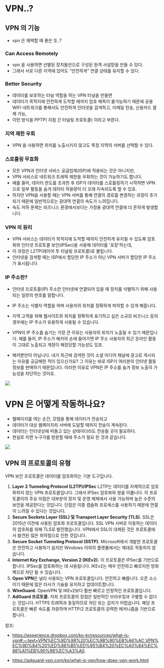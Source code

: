 # VPN..?

## VPN 의  기능

- vpn 은 재택할 때 좋은 듯..?

### Can Access Remotely

- vpn 을 사용하면 선별된 장치들만으로 구성된 원격 사설망을 만들 수 있다.
- 그래서 서로 다른 지역에 있어도 "안전하게" 연결 상태를 유지할 수 있다.

### Better Security

- 데이터를 보호하는 터널 역할을 하는 VPN 터널을 만들면
- 데이터가 목적지에 안전하게 도착할 때까지 암호 해독이 불가능하기 때문에 공용 WIFI 네트워크를 통해서도 안전하게 인터넷을 검색하고, 이메일 전송, 신용카드 결제 가능, 
- 이런 방식을 PPTP( 지점 간 터널링 프로토콜) 이라고 부른다.

### 지역 제한 우회

- VPN 을 사용하면 위치를 노출시키지 않고도 특정 지역의 서버를 선택할 수 있다.


### 스로틀링 무효화

- 모든 VPN과 인터넷 서비스 공급업체(ISP)에 적용되는 것은 아니지만, 
- VPN 서비스로 네트워크 트래픽 제한을 우회하는 것이 가능하기도 합니다. 
- 예를 들어, 데이터 한도를 초과한 후 ISP가 데이터를 스로틀링하기 시작하면 VPN으로 일부 활동을 숨겨 데이터 허용량이 더 오래 지속되도록 할 수 있죠. 
- 하지만 VPN을 사용할 때는 VPN 서버를 통해 연결의 경로를 변경하는 과정이 추가되기 때문에 일반적으로는 광대역 연결의 속도가 느려집니다.
-  속도 저하 문제는 비즈니스 환경에서보다는 가정용 광대역 연결에 더 흔하게 발생합니다.


### VPN 의 원리

- VPN 서비스는 데이터가 목적지에 도착할 때까지 안전하게 유지될 수 있도록 암호화와 인터넷 프로토콜 보안(IPSec)을 사용해 데이터를 '포장'하는데, 
- 이 과정은 L2TP(레이어 투 터널링 프로토콜)로 불립니다. 
- 인터넷을 검색할 때는 ISP에서 할당한 IP 주소가 아닌 VPN 서버가 할당한 IP 주소가 표시됩니다.


### IP 주소란?

- 인터넷 프로토콜(IP) 주소란 인터넷에 연결되어 있을 때 장치를 식별하기 위해 사용되는 일련의 번호를 말합니다. 
- IP 주소는 식별자 역할을 하며 사용자의 위치를 정확하게 파악할 수 있게 해줍니다. 
- 지역 고객을 위해 웹사이트와 위치를 정확하게 표기하고 싶은 소규모 비즈니스 등의 경우에는 IP 주소가 유용하게 사용될 수 있습니다. 

- VPN이 IP 주소를 숨기는 가장 큰 이유는 사용자의 위치가 노출될 수 있기 때문입니다. 예를 들어, IP 주소가 해커의 손에 들어가면 IP 주소 사용자의 최근 온라인 활동이 그대로 노출되고 계정이 해킹당할 가능성도 있죠. 
- 해커뿐만이 아닙니다. 내가 최근에 검색한 것이 소셜 미디어 채널에 광고로 게시되는 이유를 궁금해한 적이 있으신가요? 그 이유는 바로 ISP가 여러분의 인터넷 활동 정보를 판매하기 때문입니다. 이러한 이유로 VPN은 IP 주소를 숨겨 정보 노출의 가능성을 차단하는 것이죠.

![](https://velog.velcdn.com/images/noahshin__11/post/e168cee6-6da0-42ff-9809-40f768eb38d2/image.png)

# VPN 은 어떻게 작동하나요?

- 웹페이지를 여는 순간, 모뎀을 통해 데이터가 전송되고
- 데이터가 대상 웹페이지릐 서버에 도달할 때까지 전송이 계속된다.
- 데이터는 인터넷상에 떠돌고 있는 상태이더라도 전송될 곳이 필요하다.
- 현실로 치면 누구가를 방문할 때에 주소가 필요 한 것과 같습니다.

![](https://velog.velcdn.com/images/noahshin__11/post/b689911f-1158-4558-9810-00f98fb1d9d3/image.png)


## VPN 의 프로토콜의 유형
VPN 보안 프로토콜은 데이터를 암호화하는 기본 도구입니다.

1) **Layer 2 Tunneling Protocol (L2TP)/IPSec** L2TP는 데이터를 자체적으로 암호화하지 않는 VPN 프로토콜입니다. 그래서 IPSec 암호화와 쌍을 이룹니다. 이 프로토콜이의 주요 이점은 대부분의 장치 및 운영 체제에서 사용 가능하며 높은 수준의 보안을 제공한다는 것입니다. 단점은 이중 캡슐화 프로세스를 사용하기 때문에 연결이 느려질 수 있다는 것입니다.
2) **Secure Sockets Layer (SSL) 및 Transport Layer Security (TLS).** SSL은 2015년 이전에 사용된 암호화 프로토콜입니다. SSL VPN 서버로 이동하는 데이터의 암호화를 위해 TLS로 발전했습니다. VPN에서 SSL이 대체된 것은 프로토콜에서 발견된 많은 취약점으로 인한 것입니다.
3) **Secure Socket Tunneling Protocol (SSTP).** Microsoft에서 개발한 프로토콜은 안전하고 사용하기 쉽지만 Windows 이외의 플랫폼에서는 제대로 작동하지 않습니다.
4) **Internet Key Exchange, Version 2 (IKEv2).** 이 프로토콜은 IPSec를 기반으로 합니다. IPSec를 암호화하는 데 사용됩니다. IKEv2는 매우 안전하고 빠르지만 방화벽으로 차단 될 수 있습니다.
5) **Open VPN**은 널리 사용되는 VPN 프로토콜입니다. 안전하고 빠릅니다. 오픈 소스이기 때문에 많은 타사가 기술을 유지하고 업데이트합니다.
6) **WireGuard.** OpenVPN 및 IKEv2보다 훨씬 빠르고 안정적인 프로토콜입니다.
7) **AdGuard 프로토콜.** 저희 프로토콜의 장점은 일반적인 브라우징과 구별할 수 없다는 것입니다. HTTPS 트래픽과 동일하므로 차단 또는 감지가 어렵습니다. 해당 프로토콜은 빠른 속도를 자랑하며 HTTP/2 프로토콜의 강력한 메커니즘을 기반으로 합니다.













참조: 
- https://experience.dropbox.com/ko-kr/resources/what-is-vpn#:~:text=VPN%EC%9D%98%20%EC%9B%90%EB%A6%AC,VPN%EC%9D%84%20%ED%86%B5%ED%95%B4%20%EC%A0%84%EC%86%A1%EB%90%98%EC%A3%A0.

- https://adguard-vpn.com/ko/what-is-vpn/how-does-vpn-work.html